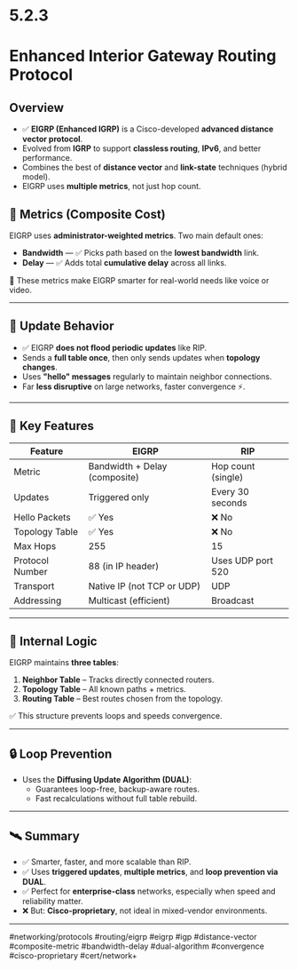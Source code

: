 # 5.2.3  
# Enhanced Interior Gateway Routing Protocol

## Overview  
- ✅ **EIGRP (Enhanced IGRP)** is a Cisco-developed **advanced distance vector protocol**.
- Evolved from **IGRP** to support **classless routing**, **IPv6**, and better performance.
- Combines the best of **distance vector** and **link-state** techniques (hybrid model).
- EIGRP uses **multiple metrics**, not just hop count.

## 🎯 Metrics (Composite Cost)
EIGRP uses **administrator-weighted metrics**. Two main default ones:

- **Bandwidth** — ✅ Picks path based on the **lowest bandwidth** link.
- **Delay** — ✅ Adds total **cumulative delay** across all links.

🧠 These metrics make EIGRP smarter for real-world needs like voice or video.

---

## 🔁 Update Behavior
- ✅ EIGRP **does not flood periodic updates** like RIP.
- Sends a **full table once**, then only sends updates when **topology changes**.
- Uses **"hello" messages** regularly to maintain neighbor connections.
- Far **less disruptive** on large networks, faster convergence ⚡.

---

## 🧱 Key Features

| Feature               | EIGRP                            | RIP                                 |
|-----------------------|----------------------------------|-------------------------------------|
| Metric                | Bandwidth + Delay (composite)    | Hop count (single)                  |
| Updates               | Triggered only                   | Every 30 seconds                    |
| Hello Packets         | ✅ Yes                            | ❌ No                                |
| Topology Table        | ✅ Yes                            | ❌ No                                |
| Max Hops              | 255                              | 15                                  |
| Protocol Number       | 88 (in IP header)                | Uses UDP port 520                   |
| Transport             | Native IP (not TCP or UDP)       | UDP                                 |
| Addressing            | Multicast (efficient)            | Broadcast                           |

---

## 🧠 Internal Logic

EIGRP maintains **three tables**:
1. **Neighbor Table** – Tracks directly connected routers.
2. **Topology Table** – All known paths + metrics.
3. **Routing Table** – Best routes chosen from the topology.

✅ This structure prevents loops and speeds convergence.

---

## 🔒 Loop Prevention

- Uses the **Diffusing Update Algorithm (DUAL)**:
  - Guarantees loop-free, backup-aware routes.
  - Fast recalculations without full table rebuild.

---

## 🛰️ Summary

- ✅ Smarter, faster, and more scalable than RIP.
- ✅ Uses **triggered updates**, **multiple metrics**, and **loop prevention via DUAL**.
- ✅ Perfect for **enterprise-class** networks, especially when speed and reliability matter.
- ❌ But: **Cisco-proprietary**, not ideal in mixed-vendor environments.

---
#networking/protocols
#routing/eigrp
#eigrp
#igp
#distance-vector
#composite-metric
#bandwidth-delay
#dual-algorithm
#convergence
#cisco-proprietary
#cert/network+
